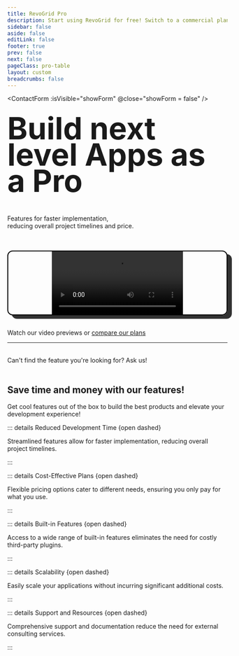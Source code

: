 ```yaml
---
title: RevoGrid Pro
description: Start using RevoGrid for free! Switch to a commercial plan to access advanced features & technical support.
sidebar: false
aside: false
editLink: false
footer: true
prev: false
next: false
pageClass: pro-table
layout: custom
breadcrumbs: false
---
```


<style lang="scss" src="./pro.styles.scss"></style>
<style lang="scss" scoped>
  /* :deep(h3):first-child {
    margin-top: 0;
  } */
  @media (min-width: 768px) {
    h1 {
      margin-top: 30px;
      font-size: 70px;
      line-height: 60px;
      font-weight: bold;
      max-width: 500px;
    }
  }
</style>

<script lang="ts" setup>
import { ref } from 'vue'
import ContactForm from './ContactForm.vue'
import type { DefaultTheme } from 'vitepress/theme'
import { VPButton } from 'vitepress/theme'
import { featuresPro, proWhy } from './features.pro'
import FeaturesGrid from './FeaturesGrid.vue'

let showForm = ref(false) // isVisible
</script>

<ContactForm :isVisible="showForm" @close="showForm = false" />



# Build next level Apps as a Pro

Features for faster implementation,  
reducing overall project timelines and price.

<VPButton size="big" text="Subscribe now!" href="/pro/prices" />

<br/>
<br/>

<div style="border-radius: 12px; overflow: hidden; text-align: center; border: 2px solid black; box-shadow: 10px 8px 0 rgba(0, 0, 0, 0.8)">
<video class="video" src="/video/pivot.mp4" loop playsinline autoplay style='margin: -3px'></video>
</div>

<br/>

Watch our video previews or [compare our plans](./feature-table)

---

<FeaturesGrid :features="featuresPro" />


<div class="description">
<br />
Can't find the feature you're looking for? <a @click="showForm = true">Ask us!</a>

<br />

<br />


## Save time and money with our features!
Get cool features out of the box to build the best products and elevate your development experience!


<div class="grid">


::: details Reduced Development Time {open dashed}

Streamlined features allow for faster implementation, reducing overall project timelines.

:::

::: details Cost-Effective Plans {open dashed}

Flexible pricing options cater to different needs, ensuring you only pay for what you use.

:::

::: details Built-in Features {open dashed}

Access to a wide range of built-in features eliminates the need for costly third-party plugins.

:::


::: details Scalability {open dashed}

Easily scale your applications without incurring significant additional costs.

:::


::: details Support and Resources {open dashed}

Comprehensive support and documentation reduce the need for external consulting services. 

:::


<VPButton size="medium" text="Subscribe now!" href="/pro/prices" />
</div>

</div>

